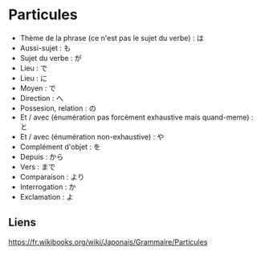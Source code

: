 # Particules

- Thème de la phrase (ce n'est pas le sujet du verbe) : は
- Aussi-sujet : も
- Sujet du verbe : が
- Lieu : で
- Lieu : に
- Moyen : で
- Direction : へ
- Possesion, relation : の
- Et / avec (énumération pas forcément exhaustive mais quand-meme) : と
- Et / avec (énumération non-exhaustive) : や
- Complément d'objet : を
- Depuis : から
- Vers : まで
- Comparaison : より
- Interrogation : か
- Exclamation : よ

## Liens

https://fr.wikibooks.org/wiki/Japonais/Grammaire/Particules
